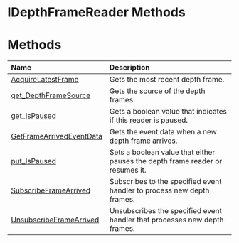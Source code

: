 IDepthFrameReader Methods  
=========================  

<span id="publicmethodsSection"></span>

Methods  
=======  

<table>
<colgroup>
<col width="30%" />
<col width="60%" />
</colgroup>
<thead>
<tr class="header">
<th align="left">Name</th>
<th align="left">Description</th>
</tr>
</thead>
<tbody>
<tr class="odd">
<td align="left"><a href="Methods/AcquireLatestFrame_Method.md">AcquireLatestFrame</a></td>
<td align="left">Gets the most recent depth frame.</td>
</tr>
<tr class="even">
<td align="left"><a href="Methods/get_DepthFrameSource.md">get_DepthFrameSource</a></td>
<td align="left">Gets the source of the depth frames.</td>
</tr>
<tr class="odd">
<td align="left"><a href="Methods/get_IsPaused_Method.md">get_IsPaused</a></td>
<td align="left">Gets a boolean value that indicates if this reader is paused.</td>
</tr>
<tr class="even">
<td align="left"><a href="Methods/GetFrameArrivedEventData.md">GetFrameArrivedEventData</a></td>
<td align="left">Gets the event data when a new depth frame arrives.</td>
</tr>
<tr class="odd">
<td align="left"><a href="Methods/put_IsPaused_Method.md">put_IsPaused</a></td>
<td align="left">Sets a boolean value that either pauses the depth frame reader or resumes it.</td>
</tr>
<tr class="even">
<td align="left"><a href="Methods/SubscribeFrameArrived.md">SubscribeFrameArrived</a></td>
<td align="left">Subscribes to the specified event handler to process new depth frames.</td>
</tr>
<tr class="odd">
<td align="left"><a href="Methods/UnsubscribeFrameArrived.md">UnsubscribeFrameArrived</a></td>
<td align="left">Unsubscribes the specified event handler that processes new depth frames.</td>
</tr>
</tbody>
</table>



<!--Please do not edit the data in the comment block below.-->
<!--
TOCTitle : IDepthFrameReader Methods
RLTitle : IDepthFrameReader Methods
KeywordK : IDepthFrameReader interface, methods
KeywordA : Methods.T:Microsoft.Kinect.kinect.IDepthFrameReader
AssetID : Methods.T:Microsoft.Kinect.kinect.IDepthFrameReader
Locale : en-us
CommunityContent : 1
TargetOS : Windows
TopicType : kbSyntax
DocSet : K4Wv2
ProjType : K4Wv2Proj
Technology : Kinect for Windows
Product : Kinect for Windows SDK v2
productversion : 20
-->
